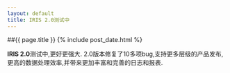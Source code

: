 ```yaml
---
layout: default
title: IRIS 2.0测试中
---
```

##{{ page.title }}
{% include post_date.html %}

**IRIS 2.0**测试中,更好更强大. 2.0版本修复了10多项bug,支持更多层级的产品发布,更高的数据处理效率,并带来更加丰富和完善的日志和报表.

